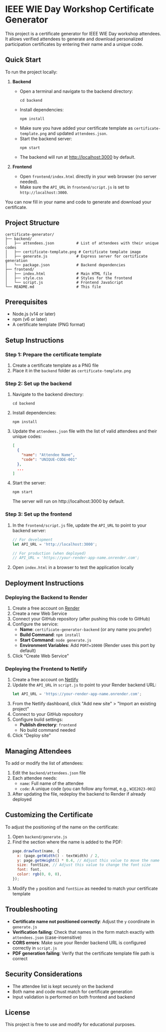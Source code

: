# IEEE WIE Day Workshop Certificate Generator

This project is a certificate generator for IEEE WIE Day workshop attendees. It allows verified attendees to generate and download personalized participation certificates by entering their name and a unique code.

## Quick Start

To run the project locally:

1. **Backend**
   - Open a terminal and navigate to the backend directory:
     ```
     cd backend
     ```
   - Install dependencies:
     ```
     npm install
     ```
   - Make sure you have added your certificate template as `certificate-template.png` and updated `attendees.json`.
   - Start the backend server:
     ```
     npm start
     ```
   - The backend will run at [http://localhost:3000](http://localhost:3000) by default.

2. **Frontend**
   - Open `frontend/index.html` directly in your web browser (no server needed).
   - Make sure the `API_URL` in `frontend/script.js` is set to `http://localhost:3000`.

You can now fill in your name and code to generate and download your certificate.

## Project Structure

```
certificate-generator/
├── backend/
│   ├── attendees.json          # List of attendees with their unique codes
│   ├── certificate-template.png # Certificate template image
│   ├── generate.js             # Express server for certificate generation
│   └── package.json            # Backend dependencies
├── frontend/
│   ├── index.html              # Main HTML file
│   ├── style.css               # Styles for the frontend
│   └── script.js               # Frontend JavaScript
└── README.md                   # This file
```

## Prerequisites

- Node.js (v14 or later)
- npm (v6 or later)
- A certificate template (PNG format)

## Setup Instructions

### Step 1: Prepare the certificate template

1. Create a certificate template as a PNG file
2. Place it in the `backend` folder as `certificate-template.png`

### Step 2: Set up the backend

1. Navigate to the backend directory:
   ```
   cd backend
   ```

2. Install dependencies:
   ```
   npm install
   ```

3. Update the `attendees.json` file with the list of valid attendees and their unique codes:
   ```json
   [
     {
       "name": "Attendee Name",
       "code": "UNIQUE-CODE-001"
     },
     ...
   ]
   ```

4. Start the server:
   ```
   npm start
   ```

   The server will run on http://localhost:3000 by default.

### Step 3: Set up the frontend

1. In the `frontend/script.js` file, update the `API_URL` to point to your backend server:
   ```javascript
   // For development
   let API_URL = 'http://localhost:3000';
   
   // For production (when deployed)
   // API_URL = 'https://your-render-app-name.onrender.com';
   ```

2. Open `index.html` in a browser to test the application locally

## Deployment Instructions

### Deploying the Backend to Render

1. Create a free account on [Render](https://render.com/)
2. Create a new Web Service
3. Connect your GitHub repository (after pushing this code to GitHub)
4. Configure the service:
   - **Name**: `certificate-generator-backend` (or any name you prefer)
   - **Build Command**: `npm install`
   - **Start Command**: `node generate.js`
   - **Environment Variables**: Add `PORT=10000` (Render uses this port by default)
5. Click "Create Web Service"

### Deploying the Frontend to Netlify

1. Create a free account on [Netlify](https://www.netlify.com/)
2. Update the `API_URL` in `script.js` to point to your Render backend URL:
   ```javascript
   let API_URL = 'https://your-render-app-name.onrender.com';
   ```
3. From the Netlify dashboard, click "Add new site" > "Import an existing project"
4. Connect to your GitHub repository
5. Configure build settings:
   - **Publish directory**: `frontend`
   - No build command needed
6. Click "Deploy site"

## Managing Attendees

To add or modify the list of attendees:

1. Edit the `backend/attendees.json` file
2. Each attendee needs:
   - `name`: Full name of the attendee
   - `code`: A unique code (you can follow any format, e.g., `WIE2023-001`)
3. After updating the file, redeploy the backend to Render if already deployed

## Customizing the Certificate

To adjust the positioning of the name on the certificate:

1. Open `backend/generate.js`
2. Find the section where the name is added to the PDF:
   ```javascript
   page.drawText(name, {
     x: (page.getWidth() - textWidth) / 2,
     y: page.getHeight() * 0.4, // Adjust this value to move the name up or down
     size: fontSize, // Adjust this value to change the font size
     font: font,
     color: rgb(0, 0, 0),
   });
   ```
3. Modify the `y` position and `fontSize` as needed to match your certificate template

## Troubleshooting

- **Certificate name not positioned correctly**: Adjust the `y` coordinate in `generate.js`
- **Verification failing**: Check that names in the form match exactly with `attendees.json` (case-insensitive)
- **CORS errors**: Make sure your Render backend URL is configured correctly in `script.js`
- **PDF generation failing**: Verify that the certificate template file path is correct

## Security Considerations

- The attendee list is kept securely on the backend
- Both name and code must match for certificate generation
- Input validation is performed on both frontend and backend

## License

This project is free to use and modify for educational purposes.
